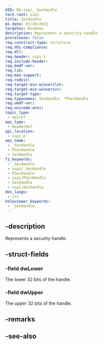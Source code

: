```yaml
---
UID: NS:sspi._SecHandle
tech.root: sspi
title: SecHandle
ms.date: 07/20/2022
targetos: Windows
description: Represents a security handle.
prerelease: false
req.construct-type: structure
req.ddi-compliance: 
req.dll: 
req.header: sspi.h
req.include-header: 
req.kmdf-ver: 
req.lib: 
req.max-support: 
req.redist: 
req.target-min-winverclnt: 
req.target-min-winversvr: 
req.target-type: 
req.typenames: SecHandle, *PSecHandle
req.umdf-ver: 
req.unicode-ansi: 
topic_type:
 - apiref
api_type:
 - HeaderDef
api_location:
 - sspi.h
api_name:
 - _SecHandle
 - PSecHandle
 - SecHandle
f1_keywords:
 - _SecHandle
 - sspi/_SecHandle
 - PSecHandle
 - sspi/PSecHandle
 - SecHandle
 - sspi/SecHandle
dev_langs:
 - c++
helpviewer_keywords:
 - _SecHandle
---
```


## -description

Represents a security handle.

## -struct-fields

### -field dwLower

The lower 32 bits of the handle.

### -field dwUpper

The upper 32 bits of the handle.

## -remarks

## -see-also
